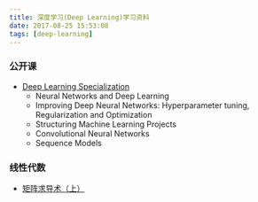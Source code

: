 ```yaml
---
title: 深度学习(Deep Learning)学习资料
date: 2017-08-25 15:53:08
tags: [deep-learning]
---
```


### 公开课

* [Deep Learning Specialization](https://www.coursera.org/specializations/deep-learning)
   * Neural Networks and Deep Learning
   * Improving Deep Neural Networks: Hyperparameter tuning, Regularization and Optimization
   * Structuring Machine Learning Projects
   * Convolutional Neural Networks
   * Sequence Models

<!-- more -->

### 线性代数

 * [矩阵求导术（上）](https://zhuanlan.zhihu.com/p/24709748)
